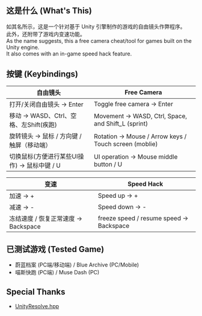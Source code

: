 ## 这是什么 (What's This)
如其名所示，这是一个针对基于 Unity 引擎制作的游戏的自由镜头作弊程序。\
此外，还附带了游戏内变速功能。\
As the name suggests, this a free camera cheat/tool for games built on the Unity engine.\
It also comes with an in-game speed hack feature.

## 按键 (Keybindings)
|自由镜头|Free Camera|
| - | - |
|打开/关闭自由镜头 -> Enter|Toggle free camera -> Enter|
|移动 -> WASD、Ctrl、空格、左Shift(疾跑)|Movement -> WASD, Ctrl, Space, and Shift_L (sprint)|
|旋转镜头 -> 鼠标 / 方向键 / 触屏（移动端）|Rotation -> Mouse / Arrow keys / Touch screen (moblie)|
|切换鼠标(方便进行某些UI操作) -> 鼠标中键 / U|UI operation -> Mouse middle button / U|

|变速|Speed Hack|
| - | - |
|加速 -> +|Speed up -> +|
|减速 -> -|Speed down -> -|
|冻结速度 / 恢复正常速度 -> Backspace|freeze speed / resume speed -> Backspace|

## 已测试游戏 (Tested Game)
- 蔚蓝档案 (PC端/移动端) / Blue Archive (PC/Mobile)
- 喵斯快跑 (PC端) / Muse Dash (PC)

## Special Thanks
- [UnityResolve.hpp](https://github.com/issuimo/UnityResolve.hpp)
